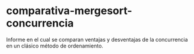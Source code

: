 # comparativa-mergesort-concurrencia
Informe en el cual se comparan ventajas y desventajas de la concurrencia en un clásico método de ordenamiento.
